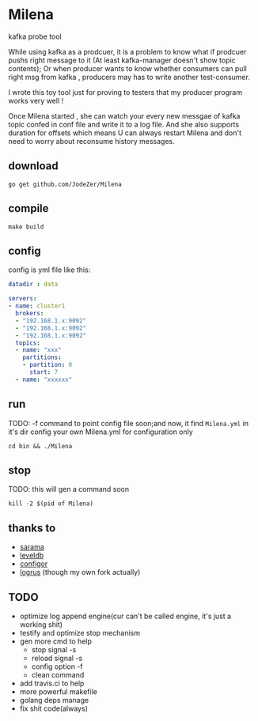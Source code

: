 # Milena
kafka probe tool

While using kafka as a prodcuer, it is a problem to know what if prodcuer pushs right message to it (At least kafka-manager doesn't show topic contents); 
Or when producer wants to know whether consumers can pull right msg from kafka , producers may has to write another test-consumer.

I wrote this toy tool just for proving  to testers that my producer program works very well !

Once Milena started , she can watch your  every new messgae of kafka topic confed in conf file and write it to a log file. And she also supports duration for offsets 
which means U can always restart Milena and don't need to worry about reconsume history messages.

## download

``` shell
go get github.com/JodeZer/Milena
```

## compile

```shell
make build
```
## config
config is yml file like this:

```yml
datadir : data

servers:
- name: cluster1
  brokers:
  - "192.168.1.x:9092"
  - "192.168.1.x:9092"
  - "192.168.1.x:9092"
  topics:
  - name: "xxx"
    partitions:
    - partition: 0
      start: 7
  - name: "xxxxxx"
```

## run
TODO: -f command to point config file soon;and now, it find `Milena.yml` in it's dir
config your own Milena.yml for configuration only

```shell
cd bin && ./Milena
```

## stop
TODO: this will gen a command soon
```shell
kill -2 $(pid of Milena)
```

## thanks to

- [sarama](https://github.com/Shopify/sarama)
- [leveldb](https://github.com/syndtr/goleveldb)
- [configor](https://github.com/jinzhu/configor)
- [logrus](https://github.com/sirupsen/logrus) (though my own fork actually)

## TODO
- optimize log append engine(cur can't be called engine, it's just a working shit)
- testify and optimize stop mechanism 
- gen more cmd to help
  - stop signal -s
  - reload signal -s
  - config option -f
  - clean command
- add travis.ci to help
- more powerful makefile
- golang deps manage
- fix shit code(always)
